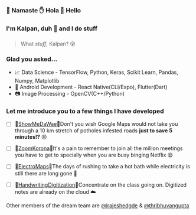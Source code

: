 ### 🙏  Namaste  ✋  Hola  👋  Hello

###  I'm Kalpan, duh 💁 and I do **stuff** 
### 

> What *stuff*, Kalpan? 😮
### Glad you asked...

 - 📈 Data Science - TensorFlow, Python, Keras, Scikit Learn, Pandas, Numpy, Matplotlib
 - 📱 Android Development - React Native(CLI/Expo), Flutter(Dart)
 - 📷 Image Processing - OpenCV(C++/Python)

### Let me introduce you to a few things I have developed

 - [ ] 🚗[ShowMeDaWae](https://github.com/sabm0hmayahai/showmedawae)🚗Don't you wish Google Maps would not take you through a 10 km stretch of potholes infested roads **just to save 5 minutes!?** 😡
 - [ ] 💬[ZoomKorona](https://github.com/kalpanmukherjee/zoomKorona)💬It's a pain to remember to join all the million meetings you have to get to specially when you are busy binging Netflix 😪
 - [ ] 🔋[ElectroMaps](https://github.com/sabm0hmayahai/Electro-Maps)🔋The days of rushing to take a hot bath while electricity is still there are long gone 🚿
 - [ ] 📔[HandwritingDigitization](https://github.com/sabm0hmayahai/handwriting-project)📔Concentrate on the class going on. Digitized notes are already on the cloud ☁️


Other members of the dream team are [@irajeshedgde](https://github.com/irajeshegde) & [@thribhuvangupta](https://github.com/ThribhuvanGuptaS)
